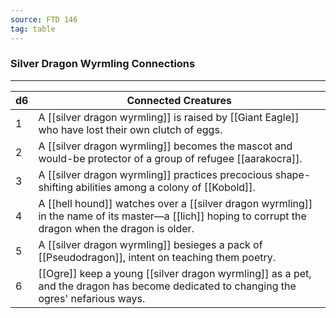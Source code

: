 ```yaml
---
source: FTD 146
tag: table
---
```


### Silver Dragon Wyrmling Connections
---
|d6|Connected Creatures|
|----|------------|
|1|A [[silver dragon wyrmling]] is raised by [[Giant Eagle]] who have lost their own clutch of eggs.|
|2|A [[silver dragon wyrmling]] becomes the mascot and would-be protector of a group of refugee [[aarakocra]].|
|3|A [[silver dragon wyrmling]] practices precocious shape-shifting abilities among a colony of [[Kobold]].|
|4|A [[hell hound]] watches over a [[silver dragon wyrmling]] in the name of its master—a [[lich]] hoping to corrupt the dragon when the dragon is older.|
|5|A [[silver dragon wyrmling]] besieges a pack of [[Pseudodragon]], intent on teaching them poetry.|
|6|[[Ogre]] keep a young [[silver dragon wyrmling]] as a pet, and the dragon has become dedicated to changing the ogres' nefarious ways.|
